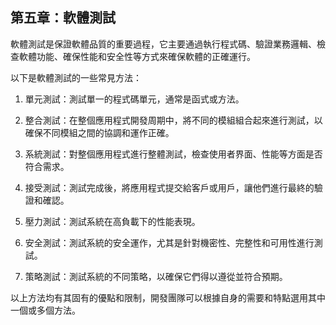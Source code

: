 ## 第五章：軟體測試

軟體測試是保證軟體品質的重要過程，它主要通過執行程式碼、驗證業務邏輯、檢查軟體功能、確保性能和安全性等方式來確保軟體的正確運行。

以下是軟體測試的一些常見方法：

1. 單元測試：測試單一的程式碼單元，通常是函式或方法。

2. 整合測試：在整個應用程式開發周期中，將不同的模組組合起來進行測試，以確保不同模組之間的協調和運作正確。

3. 系統測試：對整個應用程式進行整體測試，檢查使用者界面、性能等方面是否符合需求。

4. 接受測試：測試完成後，將應用程式提交給客戶或用戶，讓他們進行最終的驗證和確認。

5. 壓力測試：測試系統在高負載下的性能表現。

6. 安全測試：測試系統的安全運作，尤其是針對機密性、完整性和可用性進行測試。

7. 策略測試：測試系統的不同策略，以確保它們得以遵從並符合預期。

以上方法均有其固有的優點和限制，開發團隊可以根據自身的需要和特點選用其中一個或多個方法。